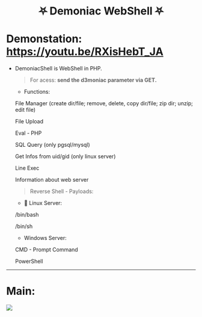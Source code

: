 # <p align="center">⛧ Demoniac WebShell ⛧</p>
# Demonstation: https://youtu.be/RXisHebT_JA
- DemoniacShell is WebShell in PHP.

	> For acess: **send the d3moniac parameter via GET.**

	- Functions: 
	
	File Manager (create dir/file; remove, delete, copy dir/file; zip dir; unzip; edit file)
	
	File Upload
	
	Eval - PHP
	
	SQL Query (only pgsql/mysql)
	
	Get Infos from uid/gid (only linux server)
	
	Line Exec 
	
	Information about web server


	> Reverse Shell - Payloads: 

	- 🐧 Linux Server:
	 
	/bin/bash 
	
	/bin/sh

	- Windows Server: 
	
	CMD - Prompt Command
	
	PowerShell
<hr>

# Main:
<img src="https://user-images.githubusercontent.com/77762068/131859851-e7e060ed-9e68-44b2-86db-158eca64418e.png">
